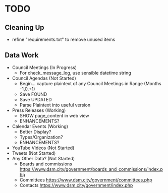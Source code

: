 # TODO

## Cleaning Up

- refine "requirements.txt" to remove unused items

## Data Work

- Council Meetings (In Progress)
  - For check_message_log, use sensible datetime string
- Council Agendas (Not Started)
  - Begin... capture plaintext of any Council Meetings in Range (Months -1,0,+1)
  - Save FOUND
  - Save UPDATED
  - Parse Plaintext into useful version
- Press Releases (Working)
  - SHOW page_content in web view
  - ENHANCEMENTS?
- Calendar Events (Working)
  - Better Display? 
  - Types/Organization? 
  - ENHANCEMENTS?
- YouTube Videos (Not Started)
- Tweets (Not Started)
- Any Other Data? (Not Started)
  - Boards and commissions https://www.dsm.city/government/boards_and_commissions/index.php
  - Committees https://www.dsm.city/government/committees.php
  - Contacts https://www.dsm.city/government/index.php
